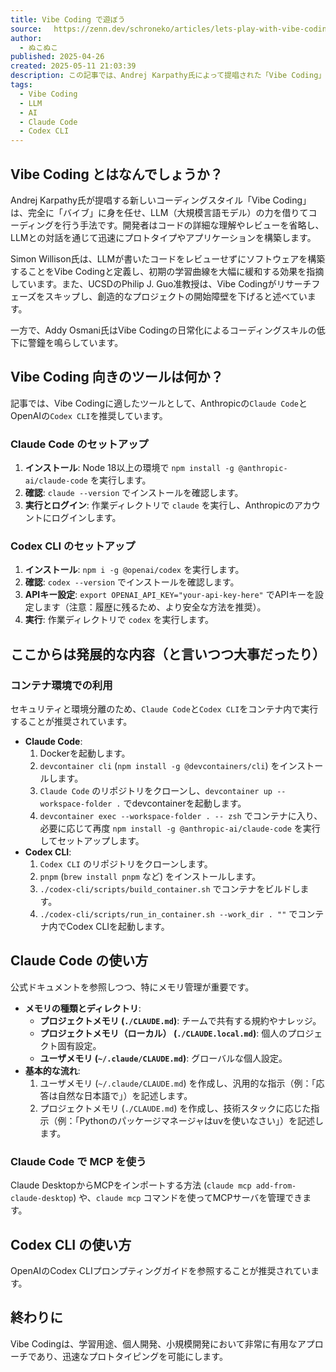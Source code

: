 ```yaml
---
title: Vibe Coding で遊ぼう
source: 　https://zenn.dev/schroneko/articles/lets-play-with-vibe-coding
author:
  - ぬこぬこ
published: 2025-04-26
created: 2025-05-11 21:03:39
description: この記事では、Andrej Karpathy氏によって提唱された「Vibe Coding」という新しいコーディングスタイルについて解説します。Vibe Codingは、LLM（大規模言語モデル）の能力を最大限に活用し、コードの詳細な理解やレビューを省略して、直感や「バイブ」に基づいて開発を進めるアプローチです。記事では、Vibe Codingの定義、利点、注意点、そして具体的なツールとしてAnthropicのClaude CodeとOpenAIのCodex CLIのセットアップ方法や使い方を紹介しています。
tags:
  - Vibe Coding
  - LLM
  - AI
  - Claude Code
  - Codex CLI
---
```


## Vibe Coding とはなんでしょうか？

Andrej Karpathy氏が提唱する新しいコーディングスタイル「Vibe Coding」は、完全に「バイブ」に身を任せ、LLM（大規模言語モデル）の力を借りてコーディングを行う手法です。開発者はコードの詳細な理解やレビューを省略し、LLMとの対話を通じて迅速にプロトタイプやアプリケーションを構築します。

Simon Willison氏は、LLMが書いたコードをレビューせずにソフトウェアを構築することをVibe Codingと定義し、初期の学習曲線を大幅に緩和する効果を指摘しています。また、UCSDのPhilip J. Guo准教授は、Vibe Codingがリサーチフェーズをスキップし、創造的なプロジェクトの開始障壁を下げると述べています。

一方で、Addy Osmani氏はVibe Codingの日常化によるコーディングスキルの低下に警鐘を鳴らしています。

## Vibe Coding 向きのツールは何か？

記事では、Vibe Codingに適したツールとして、Anthropicの`Claude Code`とOpenAIの`Codex CLI`を推奨しています。

### Claude Code のセットアップ

1. **インストール**: Node 18以上の環境で `npm install -g @anthropic-ai/claude-code` を実行します。
2. **確認**: `claude --version` でインストールを確認します。
3. **実行とログイン**: 作業ディレクトリで `claude` を実行し、Anthropicのアカウントにログインします。

### Codex CLI のセットアップ

1. **インストール**: `npm i -g @openai/codex` を実行します。
2. **確認**: `codex --version` でインストールを確認します。
3. **APIキー設定**: `export OPENAI_API_KEY="your-api-key-here"` でAPIキーを設定します（注意：履歴に残るため、より安全な方法を推奨）。
4. **実行**: 作業ディレクトリで `codex` を実行します。

## ここからは発展的な内容（と言いつつ大事だったり）

### コンテナ環境での利用

セキュリティと環境分離のため、`Claude Code`と`Codex CLI`をコンテナ内で実行することが推奨されています。

* **Claude Code**:
    1. Dockerを起動します。
    2. `devcontainer cli` (`npm install -g @devcontainers/cli`) をインストールします。
    3. `Claude Code` のリポジトリをクローンし、`devcontainer up --workspace-folder .` でdevcontainerを起動します。
    4. `devcontainer exec --workspace-folder . -- zsh` でコンテナに入り、必要に応じて再度 `npm install -g @anthropic-ai/claude-code` を実行してセットアップします。
* **Codex CLI**:
    1. `Codex CLI` のリポジトリをクローンします。
    2. `pnpm` (`brew install pnpm` など) をインストールします。
    3. `./codex-cli/scripts/build_container.sh` でコンテナをビルドします。
    4. `./codex-cli/scripts/run_in_container.sh --work_dir . ""` でコンテナ内でCodex CLIを起動します。

## Claude Code の使い方

公式ドキュメントを参照しつつ、特にメモリ管理が重要です。

* **メモリの種類とディレクトリ**:
  * **プロジェクトメモリ (`./CLAUDE.md`)**: チームで共有する規約やナレッジ。
  * **プロジェクトメモリ（ローカル） (`./CLAUDE.local.md`)**: 個人のプロジェクト固有設定。
  * **ユーザメモリ (`~/.claude/CLAUDE.md`)**: グローバルな個人設定。
* **基本的な流れ**:
    1. ユーザメモリ (`~/.claude/CLAUDE.md`) を作成し、汎用的な指示（例：「応答は自然な日本語で」）を記述します。
    2. プロジェクトメモリ (`./CLAUDE.md`) を作成し、技術スタックに応じた指示（例：「Pythonのパッケージマネージャはuvを使いなさい」）を記述します。

### Claude Code で MCP を使う

Claude DesktopからMCPをインポートする方法 (`claude mcp add-from-claude-desktop`) や、`claude mcp` コマンドを使ってMCPサーバを管理できます。

## Codex CLI の使い方

OpenAIのCodex CLIプロンプティングガイドを参照することが推奨されています。

## 終わりに

Vibe Codingは、学習用途、個人開発、小規模開発において非常に有用なアプローチであり、迅速なプロトタイピングを可能にします。
